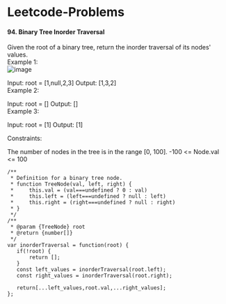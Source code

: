 # Leetcode-Problems
#### 94. Binary Tree Inorder Traversal

Given the root of a binary tree, return the inorder traversal of its nodes' values.\
Example 1:\
![image](https://user-images.githubusercontent.com/59637279/208133879-e55de709-b40d-4a66-bf61-760217720090.png)

Input: root = [1,null,2,3]
Output: [1,3,2] \
Example 2:

Input: root = []
Output: [] \
Example 3:

Input: root = [1]
Output: [1]
 

Constraints:

The number of nodes in the tree is in the range [0, 100].
-100 <= Node.val <= 100

```
/**
 * Definition for a binary tree node.
 * function TreeNode(val, left, right) {
 *     this.val = (val===undefined ? 0 : val)
 *     this.left = (left===undefined ? null : left)
 *     this.right = (right===undefined ? null : right)
 * }
 */
/**
 * @param {TreeNode} root
 * @return {number[]}
 */
var inorderTraversal = function(root) {
   if(!root) {
       return [];
   }
   const left_values = inorderTraversal(root.left);
   const right_values = inorderTraversal(root.right);

   return[...left_values,root.val,...right_values];
};
```
